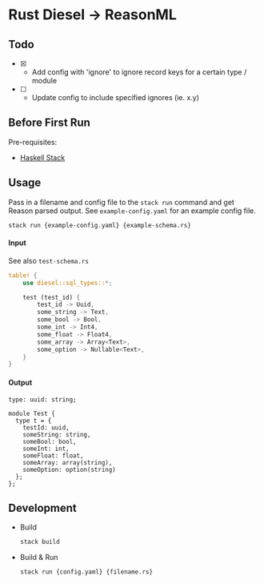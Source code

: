 # Rust Diesel -> ReasonML 

## Todo
- [x] - Add config with 'ignore' to ignore record keys for a certain type / module
- [ ] - Update config to include specified ignores (ie. x.y)

## Before First Run
Pre-requisites: 
- [Haskell Stack](https://docs.haskellstack.org/en/stable/README/)

## Usage
Pass in a filename and config file to the `stack run` command and get Reason 
parsed output. See `example-config.yaml` for an example config file.

```
stack run {example-config.yaml} {example-schema.rs}
```

#### Input
See also `test-schema.rs`
```rust
table! {
    use diesel::sql_types::*;

    test (test_id) {
        test_id -> Uuid,
        some_string -> Text,
        some_bool -> Bool,
        some_int -> Int4,
        some_float -> Float4,
        some_array -> Array<Text>,
        some_option -> Nullable<Text>,
    }
}
```
#### Output
```reason
type: uuid: string;

module Test {
  type t = {
    testId: uuid,
    someString: string,
    someBool: bool,
    someInt: int,
    someFloat: float,
    someArray: array(string),
    someOption: option(string)
  };
};
```

## Development

- Build
    ```bash
    stack build
    ```
- Build & Run
    ```bash
    stack run {config.yaml} {filename.rs} 
    ```

